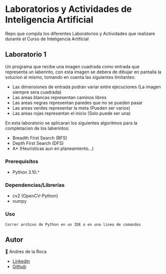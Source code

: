 # Laboratorios y Actividades de Inteligencia Artificial 
Repo que compila los diferentes Laboratorios y Actividades que realizare durante el Curso de Inteligencia Artificial
## Laboratorio 1  
Un programa que recibe una imagen cuadrada como entrada que representa un laberinto, con esta imagen se debera de dibujar en pantalla la solucion al mismo, tomando en cuenta las siguientes limitantes:  
- Las dimensiones de entrada podran variar entre ejecuciones (La imagen siempre sera cuadrada)
- Las areas blancas representan caminos libres
- Las areas negras representan paredes que no se pueden pasar
- Las areas verdes representar la meta (Pueden ser varios)
- Las areas rojas representan el inicio (Solo puede ser una)

En esta laboratorio se aplicaran los siguientes algoritmos para la completacion de los laberintos:  
- Breadth First Search (BFS)
- Depth First Search (DFS)
- A* (Heuristicas aun en planeamiento...)

### Prerequisitos
- Python 3.10.^
### Dependencias/Librerias  
- cv2 (OpenCV-Python)
- numpy

### Uso
```
Correr archivo de Python en un IDE o en una linea de comandos
```
## Autor
👤 Andres de la Roca  
- <a href = "https://www.linkedin.com/in/andr%C3%A8s-de-la-roca-pineda-10a40319b/">Linkedin</a>  
- <a href="https://github.com/andresdlRoca">Github</a>  
